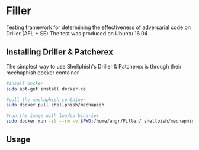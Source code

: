 # Filler
Testing framework for determining the effectiveness of adversarial code on Driller (AFL + SE)
The test was produced on Ubuntu 16.04

## Installing Driller & Patcherex
The simplest way to use Shellphish's Driller & Patcherex is through their mechaphish docker container

```bash
#insall docker
sudo apt-get install docker-ce

#pull the mechaphish container
sudo docker pull shellphish/mechapish

#run the image with loaded binaries
sudo docker run -it --rm -v $PWD:/home/angr/Filler/ shellpish/mechaphish
```

## Usage
